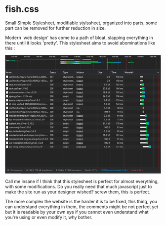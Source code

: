 # fish.css
Small SImple Stylesheet, modifiable stylssheet, organized into parts, some part can be removed for further reduction in size.

Modern 'web design' has come to a path of bloat, slapping everything in there until it looks 'pretty'. This stylesheet aims to avoid abominations like this : 

![alt text](https://github.com/AdmiralPuni/fish.css/blob/master/res/images/example-1.PNG)

Call me insane if I think that this stylesheet is perfect for almost everything, with some modifications. Do you really need that much javascript just to make the site run as 
your designer wished? screw them, this is perfect.

The more complex the website is the harder it is to be fixed, this thing, you can understand everything in them, the comments might be not perfect yet but it is readable by your own eye 
if you cannot even understand what you're using or even modify it, why bother.
